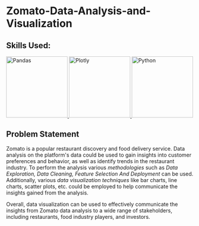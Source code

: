 # Zomato-Data-Analysis-and-Visualization

## Skills Used:

<a href="https://pandas.pydata.org/docs/reference/index.html">
<img alt="Pandas" src="https://upload.wikimedia.org/wikipedia/commons/thumb/e/ed/Pandas_logo.svg/2560px-Pandas_logo.svg.png" width="165"/>
</a>
<a href="https://plotly.com/python-api-reference/">
<img alt="Plotly" src="https://upload.wikimedia.org/wikipedia/commons/thumb/8/8a/Plotly-logo.png/1200px-Plotly-logo.png" width="165"/>
</a>
<a href="https://docs.python.org/3/c-api/index.html">
<img alt="Python" src="https://www.python.org/static/community_logos/python-logo-master-v3-TM.png" width="165"/>
</a>


## Problem Statement
 
Zomato is a popular restaurant discovery and food delivery service. Data
analysis on the platform's data could be used to gain insights into customer
preferences and behavior, as well as identify trends in the restaurant industry.
To perform the analysis various _methodologies_ such as _Data Exploration, Data
Cleaning, Feature Selection And Deployment_ can be used. Additionally, various
_data visualization techniques_ like bar charts, line charts, scatter plots, etc. could
be employed to help communicate the insights gained from the
analysis.

Overall, data visualization can be used to effectively communicate the
insights from Zomato data analysis to a wide range of stakeholders, including
restaurants, food industry players, and investors.

